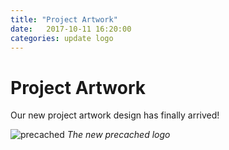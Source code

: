 ```yaml
---
title: "Project Artwork"
date:   2017-10-11 16:20:00
categories: update logo
---
```


# Project Artwork

Our new project artwork design has finally arrived!

![precached](/precached/images/precached.png)
*The new precached logo*
